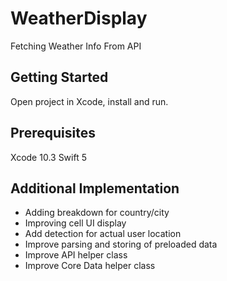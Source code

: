 # WeatherDisplay

Fetching Weather Info From API

## Getting Started

Open project in Xcode, install and run.

## Prerequisites

Xcode 10.3
Swift 5

## Additional Implementation

- Adding breakdown for country/city
- Improving cell UI display
- Add detection for actual user location
- Improve parsing and storing of preloaded data
- Improve API helper class
- Improve Core Data helper class
